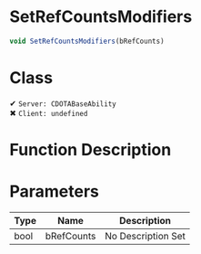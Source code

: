 # SetRefCountsModifiers
```js	
void SetRefCountsModifiers(bRefCounts)
```
# Class
✔ `Server: CDOTABaseAbility`  
✖ `Client: undefined`  

# Function Description

# Parameters
Type|Name|Description
--|--|--
bool|bRefCounts|No Description Set
